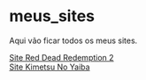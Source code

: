 # meus_sites
Aqui vão ficar todos os meus sites.

<a href='https://iamliper.github.io/meus_sites/Red_Dead_Redemption_2/' target='_blank'>Site Red Dead Redemption 2</a>
<br>
<a href='https://iamliper.github.io/meus_sites/site_kimetsu_no_yaiba' target='_blank'>Site Kimetsu No Yaiba </a>
